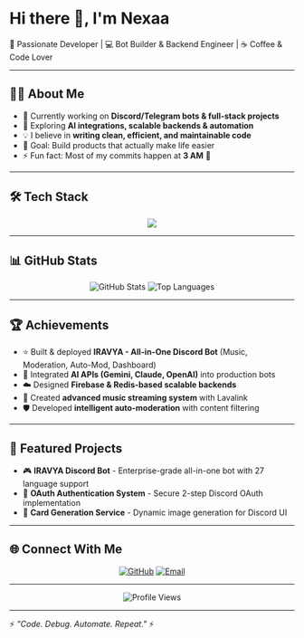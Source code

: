 # Hi there 👋, I'm Nexaa  
🚀 Passionate Developer | 💻 Bot Builder & Backend Engineer | ☕ Coffee & Code Lover  

---

## 🧑‍💻 About Me
- 🔭 Currently working on **Discord/Telegram bots & full-stack projects**  
- 🌱 Exploring **AI integrations, scalable backends & automation**  
- 💡 I believe in **writing clean, efficient, and maintainable code**  
- 🎯 Goal: Build products that actually make life easier  
- ⚡ Fun fact: Most of my commits happen at **3 AM** 🌙  

---

## 🛠️ Tech Stack
<p align="center">
  <img src="https://skillicons.dev/icons?i=python,js,ts,nodejs,react,tailwind,firebase,mongodb,mysql,linux,git,docker" />
</p>

---

## 📊 GitHub Stats

<div align="center">
  <img src="https://github-readme-stats.vercel.app/api?username=itsnexaa&show_icons=true&theme=tokyonight&hide_border=false&bg_color=0D1117&border_color=1A1B27" alt="GitHub Stats" />
  <img src="https://github-readme-stats.vercel.app/api/top-langs/?username=itsnexaa&layout=compact&theme=tokyonight&hide_border=false&bg_color=0D1117&border_color=1A1B27" alt="Top Languages" />
</div>

---

## 🏆 Achievements
- ⭐ Built & deployed **IRAVYA - All-in-One Discord Bot** (Music, Moderation, Auto-Mod, Dashboard)
- 🤖 Integrated **AI APIs (Gemini, Claude, OpenAI)** into production bots  
- ☁️ Designed **Firebase & Redis-based scalable backends**  
- 🎵 Created **advanced music streaming system** with Lavalink  
- 🛡️ Developed **intelligent auto-moderation** with content filtering  

---

## 📌 Featured Projects
- 🎮 **IRAVYA Discord Bot** - Enterprise-grade all-in-one bot with 27 language support
- 🔐 **OAuth Authentication System** - Secure 2-step Discord OAuth implementation
- 🎨 **Card Generation Service** - Dynamic image generation for Discord UI

---

## 🌐 Connect With Me
<p align="center">
  <a href="https://github.com/itsnexaa"><img src="https://img.shields.io/badge/GitHub-000000?style=for-the-badge&logo=github&logoColor=white" alt="GitHub" /></a>
  <a href="mailto:admin@iravya.net"><img src="https://img.shields.io/badge/Email-D14836?style=for-the-badge&logo=gmail&logoColor=white" alt="Email" /></a>
</p>

---

<div align="center">
  <img src="https://komarev.com/ghpvc/?username=itsnexaa&color=blueviolet&style=flat-square" alt="Profile Views" />
</div>

---

⚡ *"Code. Debug. Automate. Repeat."* ⚡
